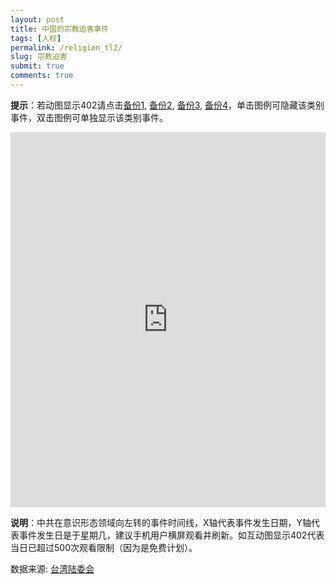 ```yaml
---
layout: post
title: 中国的宗教迫害事件
tags: [人权]
permalink: /religion_tl2/
slug: 宗教迫害
submit: true
comments: true
---
```


**提示**：若动图显示402请点击[备份1](/religion_tl1), [备份2](/religion_tl2), [备份3](/religion_tl3), [备份4](/religion_tl4)，单击图例可隐藏该类别事件，双击图例可单独显示该类别事件。

<!-- Start of iframe Code -->
<iframe width="100%" height="600" frameborder="0" scrolling="no" src="https://plot.ly/~chinatimeline/12.embed"></iframe>

<!-- End of iframe Code -->
**说明**：中共在意识形态领域向左转的事件时间线，X轴代表事件发生日期，Y轴代表事件发生日是于星期几，建议手机用户横屏观看并刷新。如互动图显示402代表当日已超过500次观看限制（因为是免费计划）。

数据来源: [台湾陆委会](https://www.mac.gov.tw/np.asp?ctNode=7351&mp=1)

